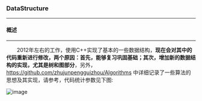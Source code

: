 ### DataStructure
***

#### **概述**
***
　　2012年左右的工作，使用C++实现了基本的一些数据结构，**现在会对其中的代码重新进行修改，两个原因：首先，能够复习巩固基础；其次，增加新的数据结构的实现，尤其是树和图部分**，另外，https://github.com/zhujunpengguizhou/Algorithms 中详细记录了一些算法的思想及其实现，请参考，代码统计参数见下图:

![image](https://github.com/zhujunpengguizhou/DataStructure/blob/master/img/%E6%95%B0%E6%8D%AE%E7%BB%93%E6%9E%84%E7%BB%9F%E8%AE%A1.png)
